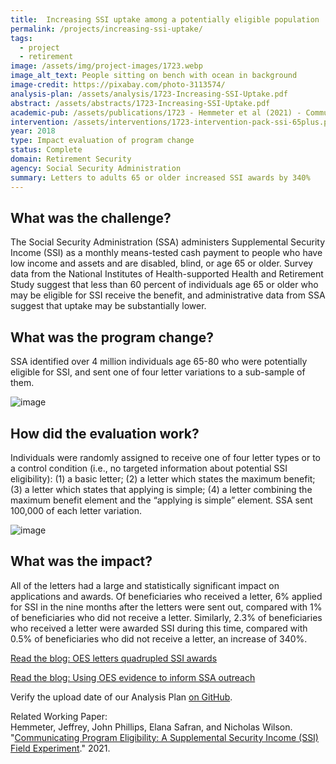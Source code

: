 ```yaml
---
title:  Increasing SSI uptake among a potentially eligible population
permalink: /projects/increasing-ssi-uptake/
tags:
  - project
  - retirement 
image: /assets/img/project-images/1723.webp  
image_alt_text: People sitting on bench with ocean in background
image-credit: https://pixabay.com/photo-3113574/
analysis-plan: /assets/analysis/1723-Increasing-SSI-Uptake.pdf
abstract: /assets/abstracts/1723-Increasing-SSI-Uptake.pdf
academic-pub: /assets/publications/1723 - Hemmeter et al (2021) - Communicating Program Eligibility A Supplemental Security Income (SSI) Field Experiment.pdf
intervention: /assets/interventions/1723-intervention-pack-ssi-65plus.pdf
year: 2018  
type: Impact evaluation of program change
status: Complete
domain: Retirement Security
agency: Social Security Administration
summary: Letters to adults 65 or older increased SSI awards by 340%
---
```

## What was the challenge?

The Social Security Administration (SSA) administers Supplemental Security Income (SSI) as a monthly means-tested cash payment to people who have low income and assets and are disabled, blind, or age 65 or older. Survey data from the National Institutes of Health-supported Health and Retirement Study suggest that less than 60 percent of individuals age 65 or older who may be eligible for SSI receive the benefit, and administrative data from SSA suggest that uptake may be substantially lower. 

## What was the program change?

SSA identified over 4 million individuals age 65-80 who were potentially eligible for SSI, and sent one of four letter variations to a sub-sample of them. 

![image]({{site.baseurl}}/assets/img/project-images/1723-image.webp)

## How did the evaluation work?

Individuals were randomly assigned to receive one of four letter types or to a control condition (i.e., no targeted information about potential SSI eligibility): (1) a basic letter; (2) a letter which states the maximum benefit; (3) a letter which states that applying is simple; (4) a letter combining the maximum benefit element and the “applying is simple” element. SSA sent 100,000 of each letter variation.

![image]({{site.baseurl}}/assets/img/project-images/1723-graph.webp)

## What was the impact?

All of the letters had a large and statistically significant impact on applications and awards. Of beneficiaries who received a letter, 6% applied for SSI in the nine months after the letters were sent out, compared with 1% of beneficiaries who did not receive a letter. Similarly, 2.3% of beneficiaries who received a letter were awarded SSI during this time, compared with 0.5% of beneficiaries who did not receive a letter, an increase of 340%.
<br>
<p>
<a class="usa-button" href="https://oes.gsa.gov/blog/ssi-awards/" target="_blank">Read the blog: OES letters quadrupled SSI awards</a>

  <a class="usa-button" href="https://oes.gsa.gov/blog/ssi-utilization/">Read the blog: Using OES evidence to inform SSA outreach</a>
</p>

Verify the upload date of our Analysis Plan <a href="https://github.com/gsa-oes/office-of-evaluation-sciences/commits/master/assets/analysis/1723-Increasing-SSI-Uptake.pdf">on GitHub</a>.

Related Working Paper:<br>
Hemmeter, Jeffrey, John Phillips, Elana Safran, and Nicholas Wilson. "<a href="/assets/publications/1723%20-%20Hemmeter%20et%20al%20(2021)%20-%20Communicating%20Program%20Eligibility%20A%20Supplemental%20Security%20Income%20(SSI)%20Field%20Experiment.pdf">Communicating Program Eligibility: A Supplemental Security Income (SSI) Field Experiment</a>." 2021.
